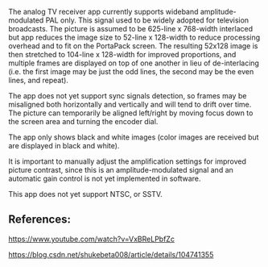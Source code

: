 The analog TV receiver app currently supports wideband amplitude-modulated PAL only. This signal used to be widely adopted for television broadcasts.  The picture is assumed to be 625-line x 768-width interlaced but app reduces the image size to 52-line x 128-width to reduce processing overhead and to fit on the PortaPack screen.  The resulting 52x128 image is then stretched to 104-line x 128-width for improved proportions, and multiple frames are displayed on top of one another in lieu of de-interlacing (i.e. the first image may be just the odd lines, the second may be the even lines, and repeat).

The app does not yet support sync signals detection, so frames may be misaligned both horizontally and vertically and will tend to drift over time.  The picture can temporarily be aligned left/right by moving focus down to the screen area and turning the encoder dial.

The app only shows black and white images (color images are received but are displayed in black and white).

It is important to manually adjust the amplification settings for improved picture contrast, since this is an amplitude-modulated signal and an automatic gain control is not yet implemented in software.

This app does not yet support NTSC, or SSTV.

## References:

https://www.youtube.com/watch?v=VxBReLPbfZc

https://blog.csdn.net/shukebeta008/article/details/104741355